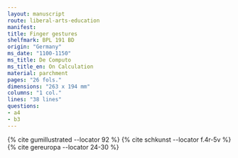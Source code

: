 ```yaml
---
layout: manuscript
route: liberal-arts-education
manifest: 
title: Finger gestures
shelfmark: BPL 191 BD
origin: "Germany"
ms_date: "1100-1150"
ms_title: De Computo
ms_title_en: On Calculation
material: parchment
pages: "26 fols."
dimensions: "263 x 194 mm"
columns: "1 col."
lines: "38 lines"
questions:
- a4
- b3
---
```


{% cite gumillustrated --locator 92 %}
{% cite schkunst --locator f.4r-5v %}
{% cite gereuropa --locator 24-30 %}